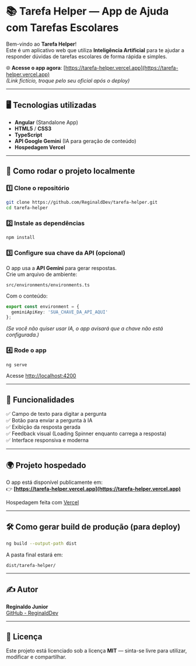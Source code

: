 # 📚 Tarefa Helper — App de Ajuda com Tarefas Escolares

Bem-vindo ao **Tarefa Helper**!  
Este é um aplicativo web que utiliza **Inteligência Artificial** para te ajudar a responder dúvidas de tarefas escolares de forma rápida e simples.

🌐 **Acesse o app agora**: [https://tarefa-helper.vercel.app](https://tarefa-helper.vercel.app)  
*(Link fictício, troque pelo seu oficial após o deploy)*

---

## 🖥️ Tecnologias utilizadas

- **Angular** (Standalone App)
- **HTML5** / **CSS3**
- **TypeScript**
- **API Google Gemini** (IA para geração de conteúdo)
- **Hospedagem Vercel**

---

## 🚀 Como rodar o projeto localmente

### 1️⃣ Clone o repositório

```bash
git clone https://github.com/ReginaldDev/tarefa-helper.git
cd tarefa-helper
```

### 2️⃣ Instale as dependências

```bash
npm install
```

### 3️⃣ Configure sua chave da API (opcional)

O app usa a **API Gemini** para gerar respostas.  
Crie um arquivo de ambiente:

```
src/environments/environments.ts
```

Com o conteúdo:

```typescript
export const environment = {
  geminiApiKey: 'SUA_CHAVE_DA_API_AQUI'
};
```

*(Se você não quiser usar IA, o app avisará que a chave não está configurada.)*

### 4️⃣ Rode o app

```bash
ng serve
```

Acesse [http://localhost:4200](http://localhost:4200)

---

## 🎨 Funcionalidades

✅ Campo de texto para digitar a pergunta  
✅ Botão para enviar a pergunta à IA  
✅ Exibição da resposta gerada  
✅ Feedback visual (Loading Spinner enquanto carrega a resposta)  
✅ Interface responsiva e moderna

---

## 🌍 Projeto hospedado

O app está disponível publicamente em:  
👉 **[https://tarefa-helper.vercel.app](https://tarefa-helper.vercel.app)**

Hospedagem feita com [Vercel](https://vercel.com)

---

## 🛠️ Como gerar build de produção (para deploy)

```bash
ng build --output-path dist
```

A pasta final estará em:

```
dist/tarefa-helper/
```

---

## ✍️ Autor

**Reginaldo Junior**  
[GitHub - ReginaldDev](https://github.com/ReginaldDev)

---

## 📄 Licença

Este projeto está licenciado sob a licença **MIT** — sinta-se livre para utilizar, modificar e compartilhar.
